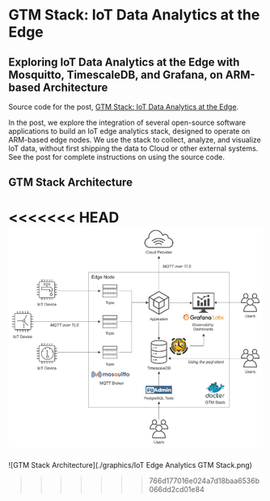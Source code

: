 # GTM Stack: IoT Data Analytics at the Edge

## Exploring IoT Data Analytics at the Edge with Mosquitto, TimescaleDB, and Grafana, on ARM-based Architecture

Source code for the post, [GTM Stack: IoT Data Analytics at the Edge](https://medium.com/@GaryStafford/iot-data-analytics-at-the-edge-d116b6681d7b).

In the post, we explore the integration of several open-source software applications to build an IoT edge analytics stack, designed to operate on ARM-based edge nodes. We use the stack to collect, analyze, and visualize IoT data, without first shipping the data to Cloud or other external systems. See the post for complete instructions on using the source code.

## GTM Stack Architecture

<<<<<<< HEAD
![GTM Stack Architecture](graphics/gtm_stack.png)
=======
![GTM Stack Architecture](./graphics/IoT Edge Analytics GTM Stack.png)
>>>>>>> 766d177016e024a7d18baa6536b066dd2cd01e84
